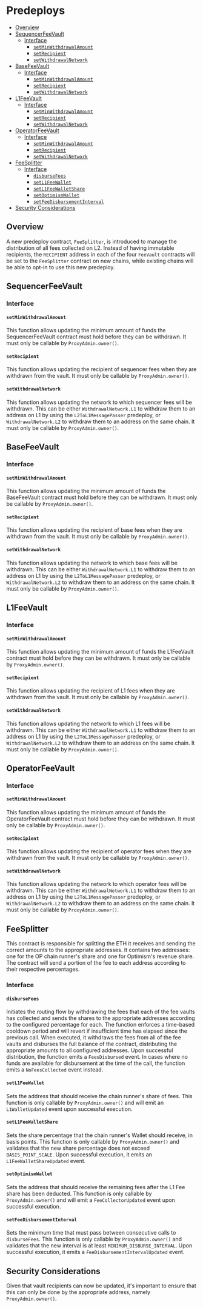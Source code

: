 # Predeploys

<!-- START doctoc generated TOC please keep comment here to allow auto update -->
<!-- DON'T EDIT THIS SECTION, INSTEAD RE-RUN doctoc TO UPDATE -->

- [Overview](#overview)
- [SequencerFeeVault](#sequencerfeevault)
  - [Interface](#interface)
    - [`setMinWithdrawalAmount`](#setminwithdrawalamount)
    - [`setRecipient`](#setrecipient)
    - [`setWithdrawalNetwork`](#setwithdrawalnetwork)
- [BaseFeeVault](#basefeevault)
  - [Interface](#interface-1)
    - [`setMinWithdrawalAmount`](#setminwithdrawalamount-1)
    - [`setRecipient`](#setrecipient-1)
    - [`setWithdrawalNetwork`](#setwithdrawalnetwork-1)
- [L1FeeVault](#l1feevault)
  - [Interface](#interface-2)
    - [`setMinWithdrawalAmount`](#setminwithdrawalamount-2)
    - [`setRecipient`](#setrecipient-2)
    - [`setWithdrawalNetwork`](#setwithdrawalnetwork-2)
- [OperatorFeeVault](#operatorfeevault)
  - [Interface](#interface-3)
    - [`setMinWithdrawalAmount`](#setminwithdrawalamount-3)
    - [`setRecipient`](#setrecipient-3)
    - [`setWithdrawalNetwork`](#setwithdrawalnetwork-3)
- [FeeSplitter](#feesplitter)
  - [Interface](#interface-4)
    - [`disburseFees`](#disbursefees)
    - [`setL1FeeWallet`](#setl1feewallet)
    - [`setL1FeeWalletShare`](#setl1feewalletshare)
    - [`setOptimismWallet`](#setoptimismwallet)
    - [`setFeeDisbursementInterval`](#setfeedisbursementinterval)
- [Security Considerations](#security-considerations)

<!-- END doctoc generated TOC please keep comment here to allow auto update -->

## Overview

A new predeploy contract, `FeeSplitter`, is introduced to manage the distribution of all fees collected on L2.
Instead of having immutable recipients, the `RECIPIENT` address in each of the four `FeeVault` contracts will
be set to the `FeeSplitter` contract on new chains, while existing chains will be able to opt-in to use this new predeploy.

## SequencerFeeVault

### Interface

#### `setMinWithdrawalAmount`

This function allows updating the minimum amount of funds the SequencerFeeVault contract must hold before they can be withdrawn.
It must only be callable by `ProxyAdmin.owner()`.

#### `setRecipient`

This function allows updating the recipient of sequencer fees when they are withdrawn from the vault.
It must only be callable by `ProxyAdmin.owner()`.

#### `setWithdrawalNetwork`

This function allows updating the network to which sequencer fees will be withdrawn.
This can be either `WithdrawalNetwork.L1` to withdraw them to an address on L1 by using the `L2ToL1MessagePasser`
predeploy, or `WithdrawalNetwork.L2` to withdraw them to an address on the same chain.
It must only be callable by `ProxyAdmin.owner()`.

## BaseFeeVault

### Interface

#### `setMinWithdrawalAmount`

This function allows updating the minimum amount of funds the BaseFeeVault contract must hold before they can be withdrawn.
It must only be callable by `ProxyAdmin.owner()`.

#### `setRecipient`

This function allows updating the recipient of base fees when they are withdrawn from the vault.
It must only be callable by `ProxyAdmin.owner()`.

#### `setWithdrawalNetwork`

This function allows updating the network to which base fees will be withdrawn.
This can be either `WithdrawalNetwork.L1` to withdraw them to an address on L1 by using the `L2ToL1MessagePasser`
predeploy, or `WithdrawalNetwork.L2` to withdraw them to an address on the same chain.
It must only be callable by `ProxyAdmin.owner()`.

## L1FeeVault

### Interface

#### `setMinWithdrawalAmount`

This function allows updating the minimum amount of funds the L1FeeVault contract must hold before they can be withdrawn.
It must only be callable by `ProxyAdmin.owner()`.

#### `setRecipient`

This function allows updating the recipient of L1 fees when they are withdrawn from the vault.
It must only be callable by `ProxyAdmin.owner()`.

#### `setWithdrawalNetwork`

This function allows updating the network to which L1 fees will be withdrawn.
This can be either `WithdrawalNetwork.L1` to withdraw them to an address on L1 by using the `L2ToL1MessagePasser`
predeploy, or `WithdrawalNetwork.L2` to withdraw them to an address on the same chain.
It must only be callable by `ProxyAdmin.owner()`.

## OperatorFeeVault

### Interface

#### `setMinWithdrawalAmount`

This function allows updating the minimum amount of funds the OperatorFeeVault contract must hold before they can be withdrawn.
It must only be callable by `ProxyAdmin.owner()`.

#### `setRecipient`

This function allows updating the recipient of operator fees when they are withdrawn from the vault.
It must only be callable by `ProxyAdmin.owner()`.

#### `setWithdrawalNetwork`

This function allows updating the network to which operator fees will be withdrawn.
This can be either `WithdrawalNetwork.L1` to withdraw them to an address on L1 by using the `L2ToL1MessagePasser`
predeploy, or `WithdrawalNetwork.L2` to withdraw them to an address on the same chain.
It must only be callable by `ProxyAdmin.owner()`.

## FeeSplitter

This contract is responsible for splitting the ETH it receives and sending the correct amounts to
the appropriate addresses. It contains two addresses: one for the OP chain runner's share and one
for Optimism's revenue share. The contract will send a portion of the fee to each address according
to their respective percentages.

### Interface

#### `disburseFees`

Initiates the routing flow by withdrawing the fees that each of the fee vaults has collected and sends the shares
to the appropriate addresses according to the configured percentage for each. The function enforces a time-based
cooldown period and will revert if insufficient time has elapsed since the previous call. When executed,
it withdraws the fees from all of the fee vaults and disburses the full balance of the contract, distributing the
appropriate amounts to all configured addresses. Upon successful distribution, the function emits a `FeesDisbursed` event.
In cases where no funds are available for disbursement at the time of the call, the function emits a
`NoFeesCollected` event instead.

#### `setL1FeeWallet`

Sets the address that should receive the chain runner's share of fees.
This function is only callable by `ProxyAdmin.owner()`
and will emit an `L1WalletUpdated` event upon successful execution.

#### `setL1FeeWalletShare`

Sets the share percentage that the chain runner's Wallet should receive, in basis points.
This function is only callable by `ProxyAdmin.owner()` and validates
that the new share percentage does not exceed `BASIS_POINT_SCALE`.
Upon successful execution, it emits an `L1FeeWalletShareUpdated` event.

#### `setOptimismWallet`

Sets the address that should receive the remaining fees after the L1 Fee share has been deducted.
This function is only callable by `ProxyAdmin.owner()` and will emit a `FeeCollectorUpdated`
event upon successful execution.

#### `setFeeDisbursementInterval`

Sets the minimum time that must pass between consecutive calls to `disburseFees`.
This function is only callable by `ProxyAdmin.owner()` and validates that the new interval is at least `MINIMUM_DISBURSE_INTERVAL`.
Upon successful execution, it emits a `FeeDisbursementIntervalUpdated` event.

## Security Considerations

Given that vault recipients can now be updated, it's important to ensure that this can only be done by the appropriate address, namely `ProxyAdmin.owner()`.
